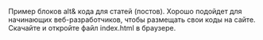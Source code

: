 Пример блоков alt& кода для статей (постов). 
Хорошо подойдет для начинающих веб-разработчиков, чтобы размещать свои коды на сайте.
Скачайте и откройте файл index.html в браузере.
